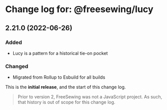 # Change log for: @freesewing/lucy


## 2.21.0 (2022-06-26)

### Added

 - Lucy is a pattern for a historical tie-on pocket

### Changed

 - Migrated from Rollup to Esbuild for all builds


This is the **initial release**, and the start of this change log.

> Prior to version 2, FreeSewing was not a JavaScript project.
> As such, that history is out of scope for this change log.

